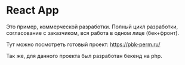 # React App

Это пример, коммерческой разработки.
Полный цикл разработки, согласование с заказчиком, вся работа в одном лице (бек+фронт). 

Тут можно посмотреть готовый проект: <a href="https://pbk-perm.ru/">https://pbk-perm.ru/</a> 

Так же, для данного проекта был разработан бекенд на php.




